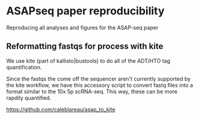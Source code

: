 # ASAPseq paper reproducibility
Reproducing all analyses and figures for the ASAP-seq paper



## Reformatting fastqs for process with kite
We use kite (part of kallisto|bustools) to do all of the ADT/HTO tag quantification. 

Since the fastqs the come off the sequencer aren't currently supported by the kite
workflow, we have this accessory script to convert fastq files into a format similar 
to the 10x 5p scRNA-seq. This way, these can be more rapdily quantified. 

https://github.com/caleblareau/asap_to_kite


